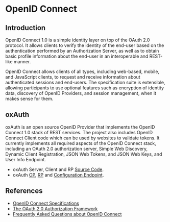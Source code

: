 # OpenID Connect

## Introduction

OpenID Connect 1.0 is a simple identity layer on top of the OAuth 2.0
protocol. It allows clients to verify the identity of the end-user based
on the authentication performed by an Authorization Server, as well as
to obtain basic profile information about the end-user in an
interoperable and REST-like manner.

OpenID Connect allows clients of all types, including web-based, mobile,
and JavaScript clients, to request and receive information about
authenticated sessions and end-users. The specification suite is
extensible, allowing participants to use optional features such as
encryption of identity data, discovery of OpenID Providers, and session
management, when it makes sense for them.

## oxAuth

oxAuth is an open source OpenID Provider that implements the OpenID
Connect 1.0 stack of REST services. The project also includes OpenID
Connect Client code which can be used by websites to validate tokens. It
currently implements all required aspects of the OpenID Connect stack,
including an OAuth 2.0 authorization server, Simple Web Discovery,
Dynamic Client Registration, JSON Web Tokens, and JSON Web Keys, and
User Info Endpoint.

 - oxAuth Server, Client and RP [Source Code](https://github.com/GluuFederation/oxAuth).
 - oxAuth [OP](https://seed.gluu.org/oxauth), [RP](https://seed.gluu.org/oxauth-rp) and [Configuration Endpoint](https://seed.gluu.org/.well-known/openid-configuration).

## References
- [OpenID Connect Specifications](http://openid.net/connect/)
- [The OAuth 2.0 Authorization Framework](http://tools.ietf.org/html/rfc6749)
- [Frequently Asked Questions about OpenID Connect](http://openid.net/connect/faq/)
